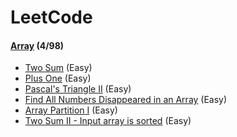 # LeetCode


#### [Array](src/luyao/array) (4/98)

- [Two Sum](src/luyao/array/TwoSum.java) (Easy)
- [Plus One](src/luyao/array/PlusOne.java) (Easy)
- [Pascal's Triangle II](src/luyao/array/PascalTriangle_II.java) (Easy)
- [Find All Numbers Disappeared in an Array](src/luyao/array/FindDisappearedNumbers.java) (Easy)
- [Array Partition I](src/luyao/array/ArrayPartition_I.java) (Easy)
- [Two Sum II - Input array is sorted](src/luyao/array/TwoSum_II.java) (Easy)